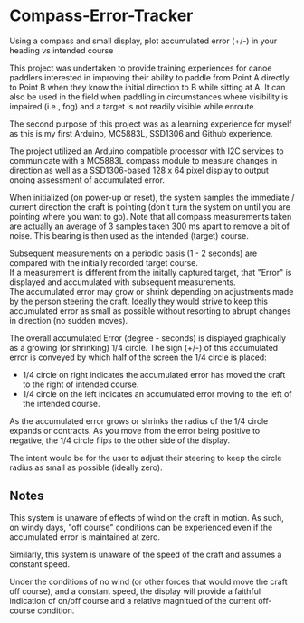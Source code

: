 # Compass-Error-Tracker
Using a compass and small display, plot accumulated error (+/-) in your heading vs intended course


This project was undertaken to provide training experiences for canoe paddlers interested in improving their ability to paddle from Point A 
directly to Point B when they know the initial direction to B while sitting at A. It can also be used in the field when paddling in circumstances where 
visibility is impaired (i.e., fog) and a target is not readily visible while enroute.

The second purpose of this project was as a learning experience for myself as this is my first Arduino, MC5883L, SSD1306 and Github experience. 

The project utilized an Arduino compatible processor with I2C services to communicate with a MC5883L compass module to measure changes in direction 
as well as a SSD1306-based 128 x 64 pixel display to output onoing assessment of accumulated error.

When initialized (on power-up or reset), the system samples the immediate / current direction the craft is pointing (don't turn the system on until you are pointing where you want to go).  Note that all compass measurements taken are actually an average of 3 samples taken 300 ms apart to remove a bit of noise.  This bearing is then used as the intended (target) course.

Subsequent measurements on a periodic basis (1 - 2 seconds) are compared with the initially recorded target course.  
If a measurement is different from the initally captured target, that "Error" is displayed and accumulated with subsequent measurements.  
The accumulated error may grow or shrink depending on adjustments made by the person steering the craft. Ideally
they would strive to keep this accumulated error as small as possible without resorting to abrupt changes in direction (no sudden moves).

The overall accumulated Error (degree - seconds) is displayed graphically as a growing (or shrinking) 1/4 circle. The sign (+/-) of this accumulated
error is conveyed by which half of the screen the 1/4 circle is placed:

- 1/4 circle on right indicates the accumulated error has moved the craft to the right of intended course.
- 1/4 circle on the left indicates an accumulated error moving to the left of the intended course.

As the accumulated error grows or shrinks the radius of the 1/4 circle expands or contracts. As you move from the error being positive to negative, 
the 1/4 circle flips to the other side of the display.

The intent would be for the user to adjust their steering to keep the circle radius as small as possible (ideally zero). 

## Notes

This system is unaware of effects of wind on the craft in motion.  As such, on windy days, "off course" conditions can be experienced even
if the accumulated error is maintained at zero. 

Similarly, this system is unaware of the speed of the craft and assumes a constant speed. 

Under the conditions of no wind (or other forces that would move the craft off course), and a constant speed, the display will provide a faithful indication of on/off course and a relative magnitued of the current off-course condition. 
